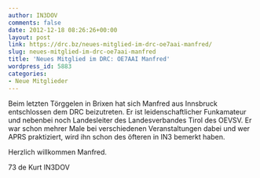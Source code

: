 ```yaml
---
author: IN3DOV
comments: false
date: 2012-12-18 08:26:26+00:00
layout: post
link: https://drc.bz/neues-mitglied-im-drc-oe7aai-manfred/
slug: neues-mitglied-im-drc-oe7aai-manfred
title: 'Neues Mitglied im DRC: OE7AAI Manfred'
wordpress_id: 5883
categories:
- Neue Mitglieder
---
```


Beim letzten Törggelen in Brixen hat sich Manfred aus Innsbruck entschlossen dem DRC beizutreten. Er ist leidenschaftlicher Funkamateur und nebenbei noch Landesleiter des Landesverbandes Tirol des OEVSV. Er war schon mehrer Male bei verschiedenen Veranstaltungen dabei und wer APRS praktiziert, wird ihn schon des öfteren in IN3 bemerkt haben.

Herzlich willkommen Manfred.

73 de Kurt IN3DOV
